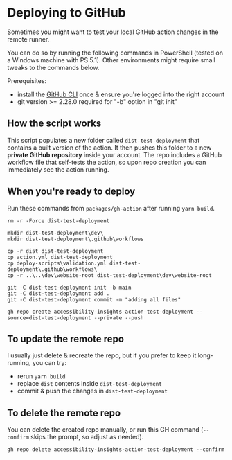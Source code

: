 <!--
Copyright (c) Microsoft Corporation. All rights reserved.
Licensed under the MIT License.
-->

# Deploying to GitHub

Sometimes you might want to test your local GitHub action changes in the remote runner.

You can do so by running the following commands in PowerShell (tested on a Windows machine with PS 5.1). Other environments might require small tweaks to the commands below.

Prerequisites:

- install the [GitHub CLI](https://cli.github.com/) once & ensure you're logged into the right account
- git version >= 2.28.0 required for "-b" option in "git init"

## How the script works

This script populates a new folder called `dist-test-deployment` that contains a built version of the action. It then pushes this folder to a new **private GitHub repository** inside your account. The repo includes a GitHub workflow file that self-tests the action, so upon repo creation you can immediately see the action running.

## When you're ready to deploy

Run these commands from `packages/gh-action` after running `yarn build`.

```
rm -r -Force dist-test-deployment

mkdir dist-test-deployment\dev\
mkdir dist-test-deployment\.github\workflows

cp -r dist dist-test-deployment
cp action.yml dist-test-deployment
cp deploy-scripts\validation.yml dist-test-deployment\.github\workflows\
cp -r ..\..\dev\website-root dist-test-deployment\dev\website-root

git -C dist-test-deployment init -b main
git -C dist-test-deployment add .
git -C dist-test-deployment commit -m "adding all files"

gh repo create accessibility-insights-action-test-deployment --source=dist-test-deployment --private --push
```

## To update the remote repo

I usually just delete & recreate the repo, but if you prefer to keep it long-running, you can try:

-   rerun `yarn build`
-   replace `dist` contents inside `dist-test-deployment`
-   commit & push the changes in `dist-test-deployment`

## To delete the remote repo

You can delete the created repo manually, or run this GH command (`--confirm` skips the prompt, so adjust as needed).

`gh repo delete accessibility-insights-action-test-deployment --confirm`
